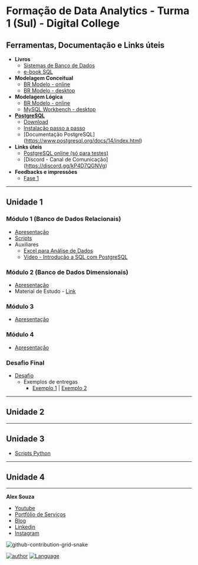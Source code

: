 # Formação de Data Analytics - Turma 1 (Sul) - Digital College

## Ferramentas, Documentação e Links úteis
- **Livros**
  - [Sistemas de Banco de Dados](https://www.amazon.com.br/Sistemas-Banco-Dados-Ramez-Elmasri/dp/8543025001)
  - [e-book SQL](https://github.com/aasouzaconsult/banco-de-dados-para-analistas-e-cientistas-de-dados/blob/main/Ebook%20-%20SQL/SQL.pdf)
- **Modelagem Conceitual**
  - [BR Modelo - online](https://app.brmodeloweb.com/)
  - [BR Modelo - desktop](https://sourceforge.net/projects/brmodelo/)
- **Modelagem Lógica**
  - [BR Modelo - online](https://app.brmodeloweb.com/)
  - [MySQL Workbench - desktop](https://dev.mysql.com/downloads/workbench/)
- **[PostgreSQL](https://www.postgresql.org/)**
  - [Download](https://www.enterprisedb.com/downloads/postgres-postgresql-downloads)
  - [Instalação passo a passo](https://github.com/aasouzaconsult/DC_Data-Analytics_01/tree/main/Instala%C3%A7%C3%A3o%20PostgreSQL%2014%20em%20Imagens)
  - [Documentação PostgreSQL] (https://www.postgresql.org/docs/14/index.html)
- **Links úteis**
  - [PostgreSQL online (só para testes)](https://sqliteonline.com/)
  - [Discord - Canal de Comunicação] (https://discord.gg/kP4D7QGNVg)
- **Feedbacks e impressões**
  - [Fase 1](https://easyretro.io/publicboard/CW2kckTmvghjpmjGGmq39rflxkQ2/ff10a256-b4e3-40e5-81f2-0da1dda7e3e7)

-----------
## Unidade 1

### Módulo 1 (Banco de Dados Relacionais)
  - [Apresentação](https://github.com/aasouzaconsult/DC_Data-Analytics_01/blob/main/Slides%20Aula/Aulas%20Unidade%201%20-%20M1%20-%20BD%20Relacionais%20-%20Alex%20Souza.pdf)
  - [Scripts](https://github.com/aasouzaconsult/DC_Data-Analytics_01/tree/main/Scripts%20SQL)
  - Auxiliares
    - [Excel para Análise de Dados](https://github.com/aasouzaconsult/DC_Data-Analytics_01/tree/main/Excel%20para%20An%C3%A1lise%20de%20Dados)
    - [Vídeo - Introdução a SQL com PostgreSQL](https://www.youtube.com/watch?v=Y65qqzwAe5c)
    

### Módulo 2 (Banco de Dados Dimensionais)
  - [Apresentação](https://github.com/aasouzaconsult/DC_Data-Analytics_01/blob/main/Slides%20Aula/Aulas%20Unidade%201%20-%20M2%20-%20BD%20Dimensionais%20-%20Alex%20Souza.pdf)
  - Material de Estudo - [Link](https://medium.com/@aasouzaconsult/aprofundando-em-data-warehouse-65ed2bca9a33) 

### Módulo 3
 - [Apresentação](https://github.com/aasouzaconsult/DC_Data-Analytics_01/blob/main/Slides%20Aula/Aulas%20Unidade%201%20-%20M3%20-%20SQL%20Avan%C3%A7ado%20-%20Alex%20Souza.pdf)
   
### Módulo 4
 - [Apresentação](https://github.com/aasouzaconsult/DC_Data-Analytics_01/blob/main/Slides%20Aula/Aulas%20Unidade%201%20-%20M4%20-%20NoSQL%20-%20Alex%20Souza.pdf)

### Desafio Final
  - [Desafio](https://blogdozouza.files.wordpress.com/2023/06/desafio-final-unidade-1.pdf)
    - Exemplos de entregas
      - [Exemplo 1](https://github.com/NayaraWakewski/Projeto-Digitall-Equipe-3) | [Exemplo 2](https://github.com/israelalvees/PROJETO-EXECUCAO-FINANCEIRA/tree/main)

-----------
## Unidade 2

-----------
## Unidade 3
- [Scripts Python](https://github.com/aasouzaconsult/DC_Data-Analytics_01/tree/main/Scripts%20Python)

-----------
## Unidade 4

-----------
**Alex Souza**
- [Youtube](https://www.youtube.com/@alexsouzamsc)
- [Portfólio de Serviços](https://github.com/aasouzaconsult/Cientista-de-Dados)
- [Blog](https://medium.com/blog-do-zouza)
- [Linkedin](https://www.linkedin.com/in/alex-souza/)
- [Instagram](https://www.instagram.com/alexsouzamsc/)

![github-contribution-grid-snake](https://user-images.githubusercontent.com/29084827/164712340-6b03015f-a428-4731-b1b9-a5605de203b2.svg)

[![author](https://img.shields.io/badge/DigitalCollege-red.svg)](https://digitalcollege.com.br/) [![Language](https://img.shields.io/badge/AlexSouza-yellow.svg)](https://medium.com/blog-do-zouza)
